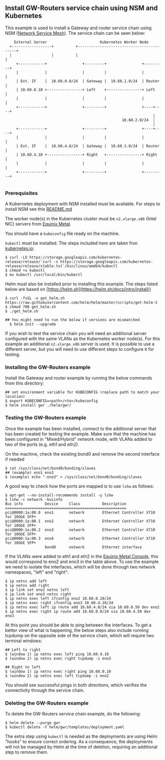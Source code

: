## Install GW-Routers service chain using NSM and Kubernetes

This example is used to install a Gateway and router service chain using NSM ([Network Service Mesh](https://networkservicemesh.io/)).
The service chain can be seen below:
```
    External Server                        Kubernetes Worker Node           
  +------------------+          +------------------------------------------+
  |                  |          |                                          |
     +------------+                +---------+                +---------+   
     |            |                |         |                |         |   
     | Ext. IF    |  10.60.0.0/24  | Gateway |  10.60.1.0/24  | Router  |   
     | 10.60.0.10 +----------------+ Left    +----------------+ Left    |   
     |            |                |         |                |         |   
     +------------+                +---------+                +----+----+   
                                                                   |        
                                                     10.60.2.0/24  |        
                                                                   |        
     +------------+                +---------+                +----+----+   
     |            |                |         |                |         |   
     | Ext. IF    |  10.60.4.0/24  | Gateway |  10.60.3.0/24  | Router  |   
     | 10.60.4.10 +----------------+ Right   +----------------+ Right   |   
     |            |                |         |                |         |   
     +------------+                +---------+                +---------+   
                                                                           
```

### Prerequisites
A Kubernetes deployment with NSM installed must be available. For steps to install NSM see this [README.md](https://github.com/cncf/cnf-testbed/blob/wip-new-examples-structure/examples/workload-infra/nsm-k8s/README.md)

The worker node(s) in the Kubernetes cluster must be `n2.xlarge.x86` (Intel NIC) servers from [Equinix Metal](https://metal.equinix.com/).

You should have a `kubeconfig` file ready on the machine.

`kubectl` must be installed. The steps included here are taken fron [kubernetes.io](https://kubernetes.io/docs/tasks/tools/install-kubectl/#install-kubectl-on-linux):
```
$ curl -LO https://storage.googleapis.com/kubernetes-release/release/`curl -s https://storage.googleapis.com/kubernetes-release/release/stable.txt`/bin/linux/amd64/kubectl
$ chmod +x kubectl
$ mv kubectl /usr/local/bin/kubectl
```

Helm must also be installed prior to installing this example. The steps listed below are based on [https://helm.sh](https://helm.sh/docs/intro/install/)
```
$ curl -fsSL -o get_helm.sh https://raw.githubusercontent.com/helm/helm/master/scripts/get-helm-3
$ chmod 700 get_helm.sh
$ ./get_helm.sh

## You might need to run the below if versions are mismatched
  $ helm init --upgrade
```

If you wish to test the service chain you will need an additional server configured with the same VLANs as the Kubernetes worker node(s). For this example an additional `n2.xlarge.x86` server is used. It is possible to use a different server, but you will need to use different steps to configure it for testing.


### Installing the GW-Routers example
Install the Gateway and router example by running the below commands from this directory:
```
## set environment variable for KUBECONFIG (replace path to match your location)
$ export KUBECONFIG=<path>/<to>/kubeconfig
$ helm install gwr ./helm/gwr/
```

### Testing the GW-Routers example
Once the example has been installed, connect to the additional server that has been created for testing the example. Make sure that the machine has been configured in "Mixed/Hybrid" network mode, with VLANs added to two of the ports (e.g. eth1 and eth2).

On the machine, check the existing bond0 and remove the second interface if needed
```
$ cat /sys/class/net/bond0/bonding/slaves
## (example) eno1 eno3
$ (example) echo "-eno3" > /sys/class/net/bond0/bonding/slaves
```

A good way to check how the ports are mapped is to use `lshw` as follows:
```
$ apt-get --no-install-recommends install -y lshw
$ lshw -c network -businfo
Bus info          Device     Class          Description
=======================================================
pci@0000:1a:00.0  eno1       network        Ethernet Controller X710 for 10GbE SFP+
pci@0000:1a:00.1  eno2       network        Ethernet Controller X710 for 10GbE SFP+
pci@0000:1a:00.2  eno3       network        Ethernet Controller X710 for 10GbE SFP+
pci@0000:1a:00.3  eno4       network        Ethernet Controller X710 for 10GbE SFP+
                  bond0      network        Ethernet interface
```

If the VLANs were added to eth1 and eth2 in the [Equinix Metal Console](http://console.equinix.com/), this would correspond to eno2 and eno3 in the table above. To use the example we need to isolate the interfaces, which will be done through two network namespaces, "left" and "right":
```
$ ip netns add left
$ ip netns add right
$ ip link set eno2 netns left
$ ip link set eno3 netns right
$ ip netns exec left ifconfig eno2 10.60.0.10/24
$ ip netns exec right ifconfig eno3 10.60.4.10/24
$ ip netns exec left ip route add 10.60.4.0/24 via 10.60.0.50 dev eno2
$ ip netns exec right ip route add 10.60.0.0/24 via 10.60.4.50 dev eno3
```

At this point you should be able to ping between the interfaces. To get a better view of what is happening, the below steps also include running tcpdump on the opposite side of the service chain, which will require two terminal windows:

```
## Left to right
$ (window 1) ip netns exec left ping 10.60.4.10
$ (window 2) ip netns exec right tcpdump -i eno3

## Right to left
$ (window 1) ip netns exec right ping 10.60.0.10
$ (window 2) ip netns exec left tcpdump -i eno2
```

You should see successful pings in both directions, which verifies the connectivity through the service chain.

### Deleting the GW-Routers example
To delete the GW-Routers service chain example, do the following:
```
$ helm delete --purge gwr
$ kubectl delete -f helm/gwr/templates/deployment.yaml
```

The extra step using `kubectl` is needed as the deployments are using Helm "hooks" to ensure correct ordering. As a consequence, the deployments will not be managed by Helm at the time of deletion, requiring an additional step to remove them.
